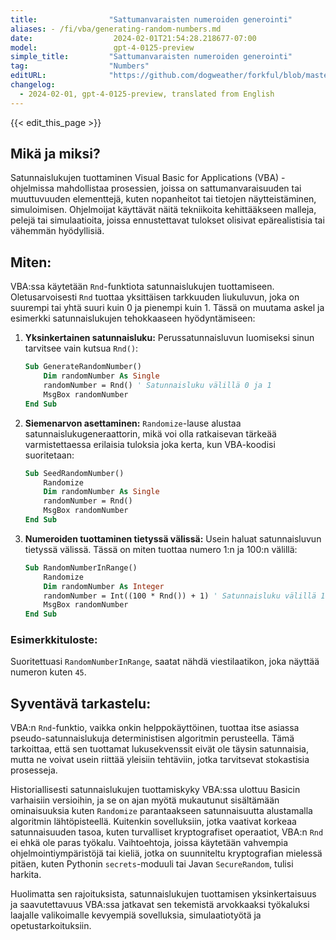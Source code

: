 ```yaml
---
title:                "Sattumanvaraisten numeroiden generointi"
aliases: - /fi/vba/generating-random-numbers.md
date:                  2024-02-01T21:54:28.218677-07:00
model:                 gpt-4-0125-preview
simple_title:         "Sattumanvaraisten numeroiden generointi"
tag:                  "Numbers"
editURL:              "https://github.com/dogweather/forkful/blob/master/content/fi/vba/generating-random-numbers.md"
changelog:
  - 2024-02-01, gpt-4-0125-preview, translated from English
---
```


{{< edit_this_page >}}

## Mikä ja miksi?

Satunnaislukujen tuottaminen Visual Basic for Applications (VBA) -ohjelmissa mahdollistaa prosessien, joissa on sattumanvaraisuuden tai muuttuvuuden elementtejä, kuten nopanheitot tai tietojen näytteistäminen, simuloimisen. Ohjelmoijat käyttävät näitä tekniikoita kehittääkseen malleja, pelejä tai simulaatioita, joissa ennustettavat tulokset olisivat epärealistisia tai vähemmän hyödyllisiä.

## Miten:

VBA:ssa käytetään `Rnd`-funktiota satunnaislukujen tuottamiseen. Oletusarvoisesti `Rnd` tuottaa yksittäisen tarkkuuden liukuluvun, joka on suurempi tai yhtä suuri kuin 0 ja pienempi kuin 1. Tässä on muutama askel ja esimerkki satunnaislukujen tehokkaaseen hyödyntämiseen:

1. **Yksinkertainen satunnaisluku:**
   Perussatunnaisluvun luomiseksi sinun tarvitsee vain kutsua `Rnd()`:

   ```vb
   Sub GenerateRandomNumber()
       Dim randomNumber As Single
       randomNumber = Rnd() ' Satunnaisluku välillä 0 ja 1
       MsgBox randomNumber
   End Sub
   ```

2. **Siemenarvon asettaminen:**
   `Randomize`-lause alustaa satunnaislukugeneraattorin, mikä voi olla ratkaisevan tärkeää varmistettaessa erilaisia tuloksia joka kerta, kun VBA-koodisi suoritetaan:

   ```vb
   Sub SeedRandomNumber()
       Randomize
       Dim randomNumber As Single
       randomNumber = Rnd()
       MsgBox randomNumber
   End Sub
   ```

3. **Numeroiden tuottaminen tietyssä välissä:**
   Usein haluat satunnaisluvun tietyssä välissä. Tässä on miten tuottaa numero 1:n ja 100:n välillä:

   ```vb
   Sub RandomNumberInRange()
       Randomize
       Dim randomNumber As Integer
       randomNumber = Int((100 * Rnd()) + 1) ' Satunnaisluku välillä 1 ja 100
       MsgBox randomNumber
   End Sub
   ```

### Esimerkkituloste:
Suoritettuasi `RandomNumberInRange`, saatat nähdä viestilaatikon, joka näyttää numeron kuten `45`.

## Syventävä tarkastelu:

VBA:n `Rnd`-funktio, vaikka onkin helppokäyttöinen, tuottaa itse asiassa pseudo-satunnaislukuja deterministisen algoritmin perusteella. Tämä tarkoittaa, että sen tuottamat lukusekvenssit eivät ole täysin satunnaisia, mutta ne voivat usein riittää yleisiin tehtäviin, jotka tarvitsevat stokastisia prosesseja.

Historiallisesti satunnaislukujen tuottamiskyky VBA:ssa ulottuu Basicin varhaisiin versioihin, ja se on ajan myötä mukautunut sisältämään ominaisuuksia kuten `Randomize` parantaakseen satunnaisuutta alustamalla algoritmin lähtöpisteellä. Kuitenkin sovelluksiin, jotka vaativat korkeaa satunnaisuuden tasoa, kuten turvalliset kryptografiset operaatiot, VBA:n `Rnd` ei ehkä ole paras työkalu. Vaihtoehtoja, joissa käytetään vahvempia ohjelmointiympäristöjä tai kieliä, jotka on suunniteltu kryptografian mielessä pitäen, kuten Pythonin `secrets`-moduuli tai Javan `SecureRandom`, tulisi harkita.

Huolimatta sen rajoituksista, satunnaislukujen tuottamisen yksinkertaisuus ja saavutettavuus VBA:ssa jatkavat sen tekemistä arvokkaaksi työkaluksi laajalle valikoimalle kevyempiä sovelluksia, simulaatiotyötä ja opetustarkoituksiin.
